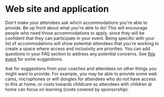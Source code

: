 # Web site and application 

Don't make your attendees ask which accommodations you're able to provide. Be up front about what you're 
able to do! This will encourage people who need those accommodations to apply, since they will be 
confident that they can participate in your event. Being specific with your list of accommodations 
will show potential attendees that you're working to create a space where access and inclusivity are 
priorities. You can add questions in your FAQ section to address any potential concerns. See [this event](http://djangogirls.org/portland) for some suggestions. 

Ask for suggestions from your coaches and attendees on other things you might want to provide. For example, 
you may be able to provide some web cams, microphones or wifi dongles for attendees who do not have access to this at home, or costs towards childcare so attendees with children at home can focus on learning (costs covered by sponsorship). 
